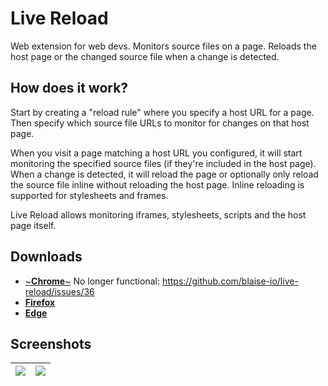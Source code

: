 # Live Reload

Web extension for web devs. Monitors source files on a page. Reloads the host page or the changed source file when a change is detected.

## How does it work?

Start by creating a "reload rule" where you specify a host URL for a page. Then specify which source file URLs to monitor for changes on that host page. 

When you visit a page matching a host URL you configured, it will start monitoring the specified source files (if they're included in the host page). When a change is detected, it will reload the page or optionally only reload the source file inline without reloading the host page. Inline reloading is supported for stylesheets and frames. 

Live Reload allows monitoring iframes, stylesheets, scripts and the host page itself.

## Downloads

 - [~**Chrome**~](https://chrome.google.com/webstore/detail/live-reload/jcejoncdonagmfohjcdgohnmecaipidc) No longer functional: https://github.com/blaise-io/live-reload/issues/36
 - [**Firefox**](https://addons.mozilla.org/addon/live-reload/)
 - [**Edge**](https://microsoftedge.microsoft.com/addons/detail/live-reload/oajnffmbmcjoipibgecmgbdlnhboajfh)

## Screenshots


| ![](https://i.imgur.com/0XfwzDm.png) | ![](https://i.imgur.com/VcDafjC.png) |
| --- | --- |
